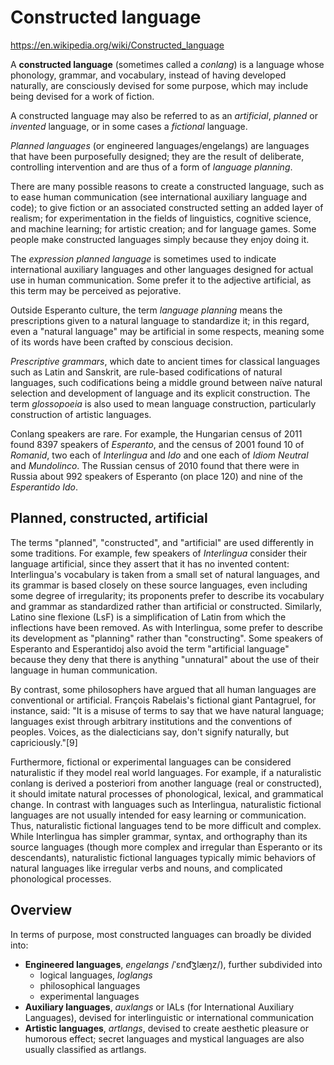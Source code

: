 # Constructed language

https://en.wikipedia.org/wiki/Constructed_language

A **constructed language** (sometimes called a *conlang*) is a language whose phonology, grammar, and vocabulary, instead of having developed naturally, are consciously devised for some purpose, which may include being devised for a work of fiction.

A constructed language may also be referred to as an *artificial*, *planned* or *invented* language, or in some cases a *fictional* language.

*Planned languages* (or engineered languages/engelangs) are languages that have been purposefully designed; they are the result of deliberate, controlling intervention and are thus of a form of *language planning*.

There are many possible reasons to create a constructed language, such as to ease human communication (see international auxiliary language and code); to give fiction or an associated constructed setting an added layer of realism; for experimentation in the fields of linguistics, cognitive science, and machine learning; for artistic creation; and for language games. Some people make constructed languages simply because they enjoy doing it.

The *expression planned language* is sometimes used to indicate international auxiliary languages and other languages designed for actual use in human communication. Some prefer it to the adjective artificial, as this term may be perceived as pejorative.

Outside Esperanto culture, the term *language planning* means the prescriptions given to a natural language to standardize it; in this regard, even a "natural language" may be artificial in some respects, meaning some of its words have been crafted by conscious decision.

*Prescriptive grammars*, which date to ancient times for classical languages such as Latin and Sanskrit, are rule-based codifications of natural languages, such codifications being a middle ground between naïve natural selection and development of language and its explicit construction. The term *glossopoeia* is also used to mean language construction, particularly construction of artistic languages.

Conlang speakers are rare. For example, the Hungarian census of 2011 found 8397 speakers of *Esperanto*, and the census of 2001 found 10 of *Romanid*, two each of *Interlingua* and *Ido* and one each of *Idiom Neutral* and *Mundolinco*. The Russian census of 2010 found that there were in Russia about 992 speakers of Esperanto (on place 120) and nine of the *Esperantido Ido*.

## Planned, constructed, artificial

The terms "planned", "constructed", and "artificial" are used differently in some traditions. For example, few speakers of *Interlingua* consider their language artificial, since they assert that it has no invented content: Interlingua's vocabulary is taken from a small set of natural languages, and its grammar is based closely on these source languages, even including some degree of irregularity; its proponents prefer to describe its vocabulary and grammar as standardized rather than artificial or constructed. Similarly, Latino sine flexione (LsF) is a simplification of Latin from which the inflections have been removed. As with Interlingua, some prefer to describe its development as "planning" rather than "constructing". Some speakers of Esperanto and Esperantidoj also avoid the term "artificial language" because they deny that there is anything "unnatural" about the use of their language in human communication.

By contrast, some philosophers have argued that all human languages are conventional or artificial. François Rabelais's fictional giant Pantagruel, for instance, said: "It is a misuse of terms to say that we have natural language; languages exist through arbitrary institutions and the conventions of peoples. Voices, as the dialecticians say, don't signify naturally, but capriciously."[9]

Furthermore, fictional or experimental languages can be considered naturalistic if they model real world languages. For example, if a naturalistic conlang is derived a posteriori from another language (real or constructed), it should imitate natural processes of phonological, lexical, and grammatical change. In contrast with languages such as Interlingua, naturalistic fictional languages are not usually intended for easy learning or communication. Thus, naturalistic fictional languages tend to be more difficult and complex. While Interlingua has simpler grammar, syntax, and orthography than its source languages (though more complex and irregular than Esperanto or its descendants), naturalistic fictional languages typically mimic behaviors of natural languages like irregular verbs and nouns, and complicated phonological processes.

## Overview

In terms of purpose, most constructed languages can broadly be divided into:
* **Engineered languages**, *engelangs* /ˈɛnd͡ʒlæŋz/), further subdivided into
  - logical languages, *loglangs*
  - philosophical languages
  - experimental languages
* **Auxiliary languages**, *auxlangs* or IALs (for International Auxiliary Languages), devised for interlinguistic or international communication
* **Artistic languages**, *artlangs*, devised to create aesthetic pleasure or humorous effect; secret languages and mystical languages are also usually classified as artlangs.

